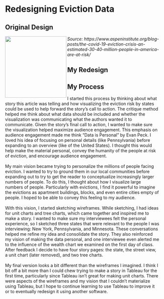 <h1> Redesigning Eviction Data</h1>

<h2> Original Design </h2>
<img src="https://jgcrellin.github.io/portfolio/chart3_fsp.png" width ="200px" align="left"/>
<p width ="200px" align="left"> <i> Source: https://www.aspeninstitute.org/blog-posts/the-covid-19-eviction-crisis-an-estimated-30-40-million-people-in-america-are-at-risk/ </i> </p>

<h2> My Redesign </h2>

<h2> My Process </h2>
<p> I started this process by thinking about what story this article was telling and how visualizing the eviction risk by states could be used to help forward the story’s call to action. The critique method helped me think about what data should be included and whether the visualization was communicating what the authors wanted it to communicate. Given the story’s final call to action, I wanted to make sure the visualization helped maximize audience engagement. This emphasis on audience engagement made me think “Data is Personal” by Evan Peck. I loved his idea of focusing on personal details (like Pennsylvania) before expanding to an overview (like of the United States). I thought this would help make the material personal, convey the humanity of the people at risk of eviction, and encourage audience engagement.
<br><br>
My main vision became trying to personalize the millions of people facing eviction. I wanted to try to ground them in our local communities before expanding out to try to get the reader to conceptualize increasingly larger numbers of people. To do this, I thought about how I visualize large numbers of people. Particularly with evictions, I find it powerful to imagine the evictions as apartment buildings, blocks, and even entire cities empty of people. I hoped to be able to convey this feeling to my audience.
<br><br>
With this vision, I started sketching wireframes. While sketching, I had ideas for unit charts and tree charts, which came together and inspired me to make a story. I wanted to make sure my interviewees felt the personal experience, so I sketched three states that were relevant to the people I was interviewing: New York, Pennsylvania, and Minnesota. These conversations helped me refine my idea and consolidate the story. They also reinforced my vision of making the data personal, and one interviewee even alerted me to the influence of the wealth chart we examined on the first day of class. After feedback I decide to have four story pages: the state, the street view, a unit chart (later removed), and two tree charts. 
<br><br>
My final version looks a bit different than the wireframes I imagined. I think I bit off a bit more than I could chew trying to make a story in Tableau for the first time, particularly since Tableau isn’t great for making unit charts. There were aspects of the wireframes and my vision that I couldn’t materialize using Tableau, but I hope to continue learning to use Tableau to improve it or to eventually redesign it using another software. </p>
